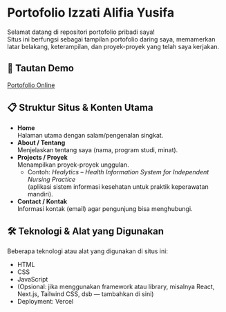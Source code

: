 # Portofolio Izzati Alifia Yusifa

Selamat datang di repositori portofolio pribadi saya!  
Situs ini berfungsi sebagai tampilan portofolio daring saya, memamerkan latar belakang, keterampilan, dan proyek-proyek yang telah saya kerjakan.

## 🚀 Tautan Demo  
[Portofolio Online](https://portofolio-gules-ten.vercel.app/)  

## 📋 Struktur Situs & Konten Utama

- **Home**  
  Halaman utama dengan salam/pengenalan singkat.  
- **About / Tentang**  
  Menjelaskan tentang saya (nama, program studi, minat).  
- **Projects / Proyek**  
  Menampilkan proyek-proyek unggulan.  
  - Contoh: *Healytics – Health Information System for Independent Nursing Practice*  
    (aplikasi sistem informasi kesehatan untuk praktik keperawatan mandiri).  
- **Contact / Kontak**  
  Informasi kontak (email) agar pengunjung bisa menghubungi.  

## 🛠️ Teknologi & Alat yang Digunakan

Beberapa teknologi atau alat yang digunakan di situs ini:

- HTML  
- CSS  
- JavaScript  
- (Opsional: jika menggunakan framework atau library, misalnya React, Next.js, Tailwind CSS, dsb — tambahkan di sini)  
- Deployment: Vercel  
